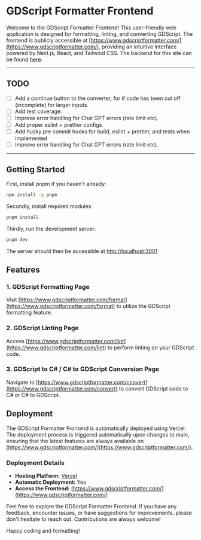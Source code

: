 # GDScript Formatter Frontend

Welcome to the GDScript Formatter Frontend! This user-friendly web application is designed for formatting, linting, and converting GDScript. The frontend is publicly accessible at [https://www.gdscriptformatter.com/](https://www.gdscriptformatter.com/), providing an intuitive interface powered by Next.js, React, and Tailwind CSS. The backend for this site can be found [here](https://github.com/dec-land/gd-format-backend).

---

## TODO

- [ ] Add a continue button to the converter, for if code has been cut off (incomplete) for larger inputs.
- [ ] Add test coverage.
- [ ] Improve error handling for Chat GPT errors (rate limit etc).
- [ ] Add proper eslint + prettier configs
- [ ] Add husky pre commit hooks for build, eslint + prettier, and tests when implemented
- [ ] Improve error handling for Chat GPT errors (rate limit etc).

---

## Getting Started

First, install pnpm if you haven't already:

```bash
npm install -g pnpm
```

Secondly, install required modules:

```bash
pnpm install
```

Thirdly, run the development server:

```bash
pnpm dev
```

The server should then be accessible at [http://localhost:3001](http://localhost:3001/health)

## Features

### 1. GDScript Formatting Page

Visit [https://www.gdscriptformatter.com/format](https://www.gdscriptformatter.com/format) to utilize the GDScript formatting feature.

### 2. GDScript Linting Page

Access [https://www.gdscriptformatter.com/lint](https://www.gdscriptformatter.com/lint) to perform linting on your GDScript code.

### 3. GDScript to C# / C# to GDScript Conversion Page

Navigate to [https://www.gdscriptformatter.com/convert](https://www.gdscriptformatter.com/convert) to convert GDScript code to C# or C# to GDScript.

## Deployment

The GDScript Formatter Frontend is automatically deployed using Vercel. The deployment process is triggered automatically upon changes to main, ensuring that the latest features are always available on [https://www.gdscriptformatter.com/](https://www.gdscriptformatter.com/).

### Deployment Details

- **Hosting Platform:** [Vercel](https://vercel.com/)
- **Automatic Deployment:** Yes
- **Access the Frontend:** [https://www.gdscriptformatter.com/](https://www.gdscriptformatter.com/)

Feel free to explore the GDScript Formatter Frontend. If you have any feedback, encounter issues, or have suggestions for improvements, please don't hesitate to reach out. Contributions are always welcome!

Happy coding and formatting!
